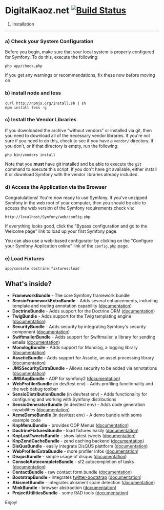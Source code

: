 DigitalKaoz.net [![Build Status](https://secure.travis-ci.org/digitalkaoz/digitalkaoz.net.png)](http://travis-ci.org/digitalkaoz/digitalkaoz.net)
========================

1) Installation
--------------------------------

### a) Check your System Configuration

Before you begin, make sure that your local system is properly configured
for Symfony. To do this, execute the following:

    php app/check.php

If you get any warnings or recommendations, fix these now before moving on.

### b) install node and less

    curl http://npmjs.org/install.sh | sh
    npm install less -g

### c) Install the Vendor Libraries

If you downloaded the archive "without vendors" or installed via git, then
you need to download all of the necessary vendor libraries. If you're not
sure if you need to do this, check to see if you have a ``vendor/`` directory.
If you don't, or if that directory is empty, run the following:

    php bin/vendors install

Note that you **must** have git installed and be able to execute the `git`
command to execute this script. If you don't have git available, either install
it or download Symfony with the vendor libraries already included.

### d) Access the Application via the Browser

Congratulations! You're now ready to use Symfony. If you've unzipped Symfony
in the web root of your computer, then you should be able to access the
web version of the Symfony requirements check via:

    http://localhost/Symfony/web/config.php

If everything looks good, click the "Bypass configuration and go to the Welcome page"
link to load up your first Symfony page.

You can also use a web-based configurator by clicking on the "Configure your
Symfony Application online" link of the ``config.php`` page.

### e) Load Fixtures

    app/console doctrine:fixtures:load

What's inside?
---------------

* **FrameworkBundle** - The core Symfony framework bundle
* **SensioFrameworkExtraBundle** - Adds several enhancements, including template
  and routing annotation capability ([documentation](http://symfony.com/doc/current/bundles/SensioFrameworkExtraBundle/index.html))
* **DoctrineBundle** - Adds support for the Doctrine ORM
  ([documentation](http://symfony.com/doc/current/book/doctrine.html))
* **TwigBundle** - Adds support for the Twig templating engine
  ([documentation](http://symfony.com/doc/current/book/templating.html))
* **SecurityBundle** - Adds security by integrating Symfony's security component
  ([documentation](http://symfony.com/doc/current/book/security.html))
* **SwiftmailerBundle** - Adds support for Swiftmailer, a library for sending emails
  ([documentation](http://symfony.com/doc/2.0/cookbook/email.html))
* **MonologBundle** - Adds support for Monolog, a logging library
  ([documentation](http://symfony.com/doc/2.0/cookbook/logging/monolog.html))
* **AsseticBundle** - Adds support for Assetic, an asset processing library
  ([documentation](http://symfony.com/doc/2.0/cookbook/assetic/asset_management.html))
* **JMSSecurityExtraBundle** - Allows security to be added via annotations
  ([documentation](http://symfony.com/doc/current/bundles/JMSSecurityExtraBundle/index.html))
* **JMSAopBundle** - AOP for symfony2
  ([documentation](http://github.com/schmittjoh/JMSAopBundle))
* **WebProfilerBundle** (in dev/test env) - Adds profiling functionality and
  the web debug toolbar
* **SensioDistributionBundle** (in dev/test env) - Adds functionality for configuring
  and working with Symfony distributions
* **SensioGeneratorBundle** (in dev/test env) - Adds code generation capabilities
  ([documentation](http://symfony.com/doc/current/bundles/SensioGeneratorBundle/index.html))
* **AcmeDemoBundle** (in dev/test env) - A demo bundle with some example code
* **KnpMenuBundle** - provides OOP Menus
  ([documentation](http://github.com/knplabs/KnpMenuBundle))
* **DoctrineFixturesBundle** - load fixtures easily
  ([documentation](http://symfony.com/doc/current/bundles/DoctrineFixturesBundle/index.html))
* **KnpLastTweetsBundle** - show latest tweets
  ([documentation](http://github.com/knplabs/KnpLastTweetsBundle))
* **KnpZendCacheBundle** - zend caching backend
  ([documentation](http://github.com/knplabs/KnpZendCacheBundle))
* **DisQusBundle** - easily integrate DisQUS plattform
  ([documentation](http://github.com/virtal/VirtalDisqusBundle))
* **WebProfilerExtraBundle** - more profiler infos
  ([documentation](http://github.com/Elao/WebProfilerExtraBundle))
* **DisqusBundle** - simple usage of disqus
  ([documentation](http://github.com/virtal/VirtalDisqusBundle))
* **ConsoleAutocompleteBundle** - sf2 autocompletion of tasks
  ([documentation](http://github.com/knplabs/KnpConsoleAutocompleteBundle))
* **ContactBundle** - raw contact form bundle
  ([documentation](http://github.com/ihqs/ContactBundle))
* **BootstrapBundle** - integrates [twitter-bootstrap](http://twitter.github.com/bootstrap/)
  ([documentation](http://github.com/phiamo/MopaBootstrapBundle))
* **AkismetBundle** - integrates akisment spam detection
  ([documentation](http://github.com/ornicar/OrnicarAkismetBundle))
* **MinkBundle** - browser abstraction
  ([documentation](http://github.com/Behat/MinkBundle))
* **ProjectUtilitiesBundle** - some RAD tools
  ([documentation](http://github.com/digitalkaoz/ProjectUtilitiesBundle))
  
Enjoy!
